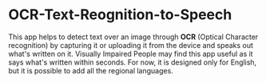 # OCR-Text-Reognition-to-Speech

This app helps to detect text over an image through **OCR** (Optical Character recognition) by capturing it or uploading it from the device and speaks out what's written on it. Visually Impaired People may find this app useful as it says what's written within seconds. For now, it is designed only for English, but it is possible to add all the regional languages.

